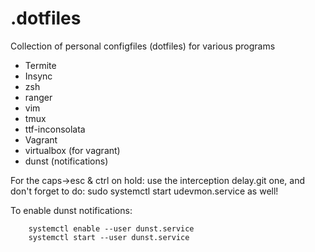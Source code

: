 # .dotfiles
Collection of personal configfiles (dotfiles) for various programs

* Termite
* Insync
* zsh
* ranger
* vim
* tmux
* ttf-inconsolata
* Vagrant
* virtualbox (for vagrant)
* dunst (notifications)

For the caps->esc & ctrl on hold:
use the interception delay.git one, and don't forget to do: sudo systemctl start udevmon.service as well!

To enable dunst notifications:
```
    systemctl enable --user dunst.service
    systemctl start --user dunst.service
```

